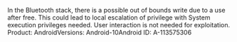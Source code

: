 In the Bluetooth stack, there is a possible out of bounds write due to a use after free. This could lead to local escalation of privilege with System execution privileges needed. User interaction is not needed for exploitation. Product: AndroidVersions: Android-10Android ID: A-113575306